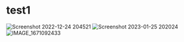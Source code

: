 # test1
![Screenshot 2022-12-24 204521](https://user-images.githubusercontent.com/112380974/209970818-636087d1-762f-4162-b561-0aec40decf61.png)
![Screenshot 2023-01-25 202024](https://user-images.githubusercontent.com/112380974/215272344-54046659-7e6c-4754-90cf-ae7b8c625075.png)
![IMAGE_1671092433](https://user-images.githubusercontent.com/112380974/215272708-781a5dec-a741-43c5-a97d-7b4ce8b28bcf.jpg)
